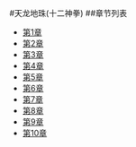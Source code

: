 









#天龙地珠(十二神拳)
##章节列表
- [第1章](https://github.com/xiaominghe2014/spider_book/blob/master/book/天龙地珠(十二神拳)/第1章.md)
- [第2章](https://github.com/xiaominghe2014/spider_book/blob/master/book/天龙地珠(十二神拳)/第2章.md)
- [第3章](https://github.com/xiaominghe2014/spider_book/blob/master/book/天龙地珠(十二神拳)/第3章.md)
- [第4章](https://github.com/xiaominghe2014/spider_book/blob/master/book/天龙地珠(十二神拳)/第4章.md)
- [第5章](https://github.com/xiaominghe2014/spider_book/blob/master/book/天龙地珠(十二神拳)/第5章.md)
- [第6章](https://github.com/xiaominghe2014/spider_book/blob/master/book/天龙地珠(十二神拳)/第6章.md)
- [第7章](https://github.com/xiaominghe2014/spider_book/blob/master/book/天龙地珠(十二神拳)/第7章.md)
- [第8章](https://github.com/xiaominghe2014/spider_book/blob/master/book/天龙地珠(十二神拳)/第8章.md)
- [第9章](https://github.com/xiaominghe2014/spider_book/blob/master/book/天龙地珠(十二神拳)/第9章.md)
- [第10章](https://github.com/xiaominghe2014/spider_book/blob/master/book/天龙地珠(十二神拳)/第10章.md)
